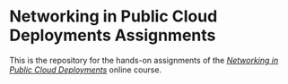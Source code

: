 # Networking in Public Cloud Deployments Assignments

This is the repository for the hands-on assignments of the
_[Networking in Public Cloud Deployments](https://www.ipspace.net/PubCloud/)_
online course.
